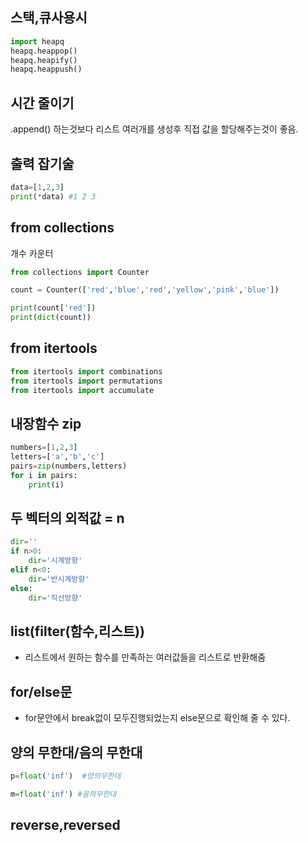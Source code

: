 ## 스택,큐사용시
```py
import heapq
heapq.heappop()
heapq.heapify()
heapq.heappush()
```
## 시간 줄이기
.append() 하는것보다 리스트 여러개를 생성후 직접 값을 할당해주는것이 좋음.

## 출력 잡기술
```py
data=[1,2,3]
print(*data) #1 2 3
```

## from collections
개수 카운터
```py
from collections import Counter

count = Counter(['red','blue','red','yellow','pink','blue'])

print(count['red'])
print(dict(count))

```

## from itertools

```py
from itertools import combinations
from itertools import permutations
from itertools import accumulate
```

## 내장함수 zip
```py
numbers=[1,2,3]
letters=['a','b','c']
pairs=zip(numbers,letters)
for i in pairs:
    print(i)
```

## 두 벡터의 외적값 = n
```py
dir=''
if n>0:
    dir='시계방향'
elif n<0:
    dir='반시계방향'
else:
    dir='직선방향'
```

## list(filter(함수,리스트))
- 리스트에서 원하는 함수를 만족하는 여러값들을 리스트로 반환해줌
## for/else문
- for문안에서 break없이 모두진행되었는지 else문으로 확인해 줄 수 있다.

## 양의 무한대/음의 무한대
```py
p=float('inf')  #양의무한대

m=float('inf') #음의무한대
```

## reverse,reversed